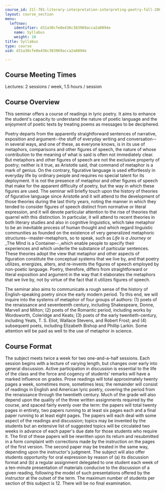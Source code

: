 ```yaml
---
course_id: 21l-701-literary-interpretation-interpreting-poetry-fall-2003
layout: course_section
menu:
  leftnav:
    identifier: d31a30cfe0e436c383969acca2a0894e
    name: Syllabus
    weight: 10
title: Syllabus
type: course
uid: d31a30cfe0e436c383969acca2a0894e

---
```


Course Meeting Times
--------------------

Lectures: 2 sessions / week, 1.5 hours / session

Course Overview
---------------

This seminar offers a course of readings in lyric poetry. It aims to enhance the student's capacity to understand the nature of poetic language and the enjoyment of poetic texts by treating poems as messages to be deciphered.

Poetry departs from the apparently straightforward sentences of narrative, exposition and argument--the stuff of everyday writing and conversation--in several ways, and one of these, as everyone knows, is in its use of metaphors, comparisons and other figures of speech, the nature of whose contribution to the meaning of what is said is often not immediately clear. But metaphors and other figures of speech are not the exclusive property of poetry; neither is it true, as Aristotle said, that command of metaphor is a mark of genius. On the contrary, figurative language is used effortlessly in everyday life by ordinary people and requires no special talent for its deployment. It is not the presence of metaphor and other figures of speech that make for the apparent difficulty of poetry, but the way in which these figures are used. The seminar will briefly touch upon the history of theories of figurative language since Aristotle and it will attend to the development of those theories during the last thirty years, noting the manner in which they tended to consider figures of speech distinct from normative or literal expression, and it will devote particular attention to the rise of theories that quarrel with this distinction. In particular, it will attend to recent theories in both literary studies and also in cognitive linguistics, which take metaphor to be an inevitable process of human thought and which regard linguistic communities as founded on the existence of very generalized metaphoric structures--master-metaphors, so to speak, such as _Life is a Journey_ or _The Mind is a Container--_which enable people to specify their experiences and which underlie the substance of particular sentences. These theories adopt the view that metaphor and other aspects of figuration constitute the conceptual systems that we live by, and that poetry utilizes, energizes, alters, and re-invents the figures of speech employed by non-poetic language. Poetry, therefore, differs from straightforward or literal exposition and argument in the way that it elaborates the metaphors that we live by, not by virtue of the fact that it utilizes figures of speech.

The seminar also aims to communicate a rough sense of the history of English-speaking poetry since the early modern period. To this end, we will inquire into the systems of metaphor of four groups of authors: (1) poets of the renaissance and seventeenth century, including Shakespeare, Donne, Marvell and Milton; (2) poets of the Romantic period, including works by Wordsworth, Coleridge and Keats; (3) poets of the early twentieth-century, including Yeats, T. S. Eliot, Wallace Stevens, and Robert Frost; and (4) subsequent poets, including Elizabeth Bishop and Phillip Larkin. Some attention will be paid as well to the use of metaphor in science.

Course Format
-------------

The subject meets twice a week for two one-and-a-half sessions. Each session begins with a lecture of varying length, but changes over early into general discussion. Active participation in discussion is essential to the life of the class and the force and cogency of students' remarks will have a marked influence on grades. Prose readings will total approximately twenty pages a week, sometimes more, sometimes less; the remainder will consist of readings in English and American lyric poetry, covering the period from the renaissance through the twentieth century. Much of the grade will also depend upon the quality of the three written assignments required by the course, and spaced fairly evenly over the term: the papers will total twenty pages in entirety, two papers running to at least six pages each and a final paper running to at least eight pages. The papers will each deal with some aspect of the readings and discussion; topics may be invented by the students but an extensive list of suggested topics will be circulated two weeks in advance of each paper's due date for those students who require it. The first of these papers will be rewritten upon its return and resubmitted in a form complaint with corrections made by the instruction on the pages of the first version. The second paper may be treated in the same way, depending upon the instructor's judgment. The subject will also offer students opportunity for oral expression by reason of (a) its discussion format and (b) a regular assignment delegated to one student each week of a ten-minute presentation of materials conducive to the discussion of a given reading, following the model of such presentations offered by the instructor at the outset of the term. The maximum number of students per section of this subject is 12. There will be no final examination.